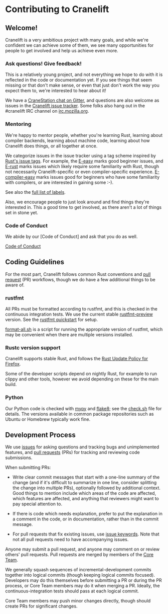 # Contributing to Cranelift

## Welcome!

Cranelift is a very ambitious project with many goals, and while we're
confident we can achieve some of them, we see many opportunities for people
to get involved and help us achieve even more.

### Ask questions! Give feedback!

This is a relatively young project, and not everything we hope to do with it
is reflected in the code or documentation yet. If you see things that seem
missing or that don't make sense, or even that just don't work the way you
expect them to, we're interested to hear about it!

We have a [CraneStation chat on Gitter], and questions are also welcome as issues
in the [Cranelift issue tracker]. Some folks also hang out in the #cranelift
IRC channel on [irc.mozilla.org].

[CraneStation chat on Gitter]: https://gitter.im/CraneStation/Lobby
[Cranelift issue tracker]: https://github.com/CraneStation/cranelift/issues/new
[irc.mozilla.org]: https://wiki.mozilla.org/IRC

### Mentoring

We're happy to mentor people, whether you're learning Rust, learning about
compiler backends, learning about machine code, learning about how Cranelift
does things, or all together at once.

We categorize issues in the issue tracker using a tag scheme inspired by
[Rust's issue tags]. For example, the [E-easy] marks good beginner issues,
and [E-rust] marks issues which likely require some familiarity with Rust,
though not necessarily Cranelift-specific or even compiler-specific
experience. [E-compiler-easy] marks issues good for beginners who have
some familiarity with compilers, or are interested in gaining some :-).

See also the [full list of labels].

Also, we encourage people to just look around and find things they're
interested in. This a good time to get involved, as there aren't a lot of
things set in stone yet.

[Rust's issue tags]: https://github.com/rust-lang/rust/blob/master/CONTRIBUTING.md#issue-triage
[E-easy]: https://github.com/CraneStation/cranelift/labels/E-easy
[E-rust]: https://github.com/CraneStation/cranelift/labels/E-rust
[E-compiler-easy]: https://github.com/CraneStation/cranelift/labels/E-compiler-easy
[full list of labels]: https://github.com/CraneStation/cranelift/labels

### Code of Conduct

We abide by our [Code of Conduct] and ask that you do as well.

[Code of Conduct](CODE_OF_CONDUCT.md)

## Coding Guidelines

For the most part, Cranelift follows common Rust conventions and
[pull request] (PR) workflows, though we do have a few additional things to
be aware of.

[pull request]: https://help.github.com/articles/about-pull-requests/

### rustfmt

All PRs must be formatted according to rustfmt, and this is checked in the
continuous integration tests. We use the current stable [rustfmt-preview]
version. See the [rustfmt quickstart] for setup.

[format-all.sh] is a script for running the appropriate version of rustfmt,
which may be convenient when there are multiple versions installed.

[rustfmt-preview]: https://github.com/rust-lang-nursery/rustfmt
[rustfmt quickstart]: https://github.com/rust-lang-nursery/rustfmt#quick-start
[format-all.sh]: https://github.com/CraneStation/cranelift/blob/master/format-all.sh

### Rustc version support

Cranelift supports stable Rust, and follows the
[Rust Update Policy for Firefox].

Some of the developer scripts depend on nightly Rust, for example to run
clippy and other tools, however we avoid depending on these for the main
build.

[Rust Update Policy for Firefox]: https://wiki.mozilla.org/Rust_Update_Policy_for_Firefox#Schedule

### Python

Our Python code is checked with [mypy](http://mypy-lang.org/) and
[flake8](http://flake8.pycqa.org/en/latest/); see the
[check.sh](https://github.com/CraneStation/cranelift/blob/master/cranelift-codegen/meta-python/check.sh)
file for details. The versions available in common package repositories such
as Ubuntu or Homebrew typically work fine.

## Development Process

We use [issues] for asking questions and tracking bugs and unimplemented
features, and [pull requests] (PRs) for tracking and reviewing code
submissions.

When submitting PRs:

 - Write clear commit messages that start with a one-line summary of the
   change (and if it's difficult to summarize in one line, consider
   splitting the change into multiple PRs), optionally followed by
   additional context. Good things to mention include which areas of the
   code are affected, which features are affected, and anything that
   reviewers might want to pay special attention to.

 - If there is code which needs explanation, prefer to put the explanation in
   a comment in the code, or in documentation, rather than in the commit
   message.

 - For pull requests that fix existing issues, use [issue keywords]. Note that
   not all pull requests need to have accompanying issues.

Anyone may submit a pull request, and anyone may comment on or review others'
pull requests. Pull requests are merged by members of the [Core Team].

We generally squash sequences of incremental-development commits together into
logical commits (though keeping logical commits focused). Developers may do
this themselves before submitting a PR or during the PR process, or Core Team
members may do it when merging a PR. Ideally, the continuous-integration tests
should pass at each logical commit.

Core Team members may push minor changes directly, though should create PRs
for significant changes.

[issues]: https://guides.github.com/features/issues/
[pull requests]: https://help.github.com/articles/about-pull-requests/
[issue keywords]: https://help.github.com/articles/closing-issues-using-keywords/
[Core Team]: https://github.com/orgs/CraneStation/people/
